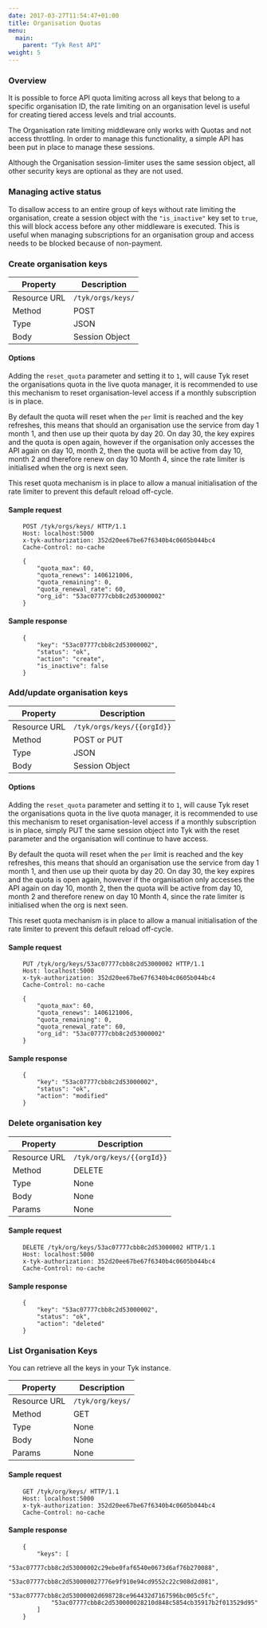 ```yaml
---
date: 2017-03-27T11:54:47+01:00
title: Organisation Quotas
menu:
  main:
    parent: "Tyk Rest API"
weight: 5 
---
```


### Overview

It is possible to force API quota limiting across all keys that belong to a specific organisation ID, the rate limiting on an organisation level is useful for creating tiered access levels and trial accounts.

The Organisation rate limiting middleware only works with Quotas and not access throttling. In order to manage this functionality, a simple API has been put in place to manage these sessions.

Although the Organisation session-limiter uses the same session object, all other security keys are optional as they are not used.

### Managing active status

To disallow access to an entire group of keys without rate limiting the organisation, create a session object with the `"is_inactive"` key set to `true`, this will block access before any other middleware is executed. This is useful when managing subscriptions for an organisation group and access needs to be blocked because of non-payment.

### Create organisation keys

| **Property** | **Description**   |
| ------------ | ----------------- |
| Resource URL | `/tyk/orgs/keys/` |
| Method       | POST              |
| Type         | JSON              |
| Body         | Session Object    |

#### Options

Adding the `reset_quota` parameter and setting it to `1`, will cause Tyk reset the organisations quota in the live quota manager, it is recommended to use this mechanism to reset organisation-level access if a monthly subscription is in place.

By default the quota will reset when the `per` limit is reached and the key refreshes, this means that should an organisation use the service from day 1 month 1, and then use up their quota by day 20. On day 30, the key expires and the quota is open again, however if the organisation only accesses the API again on day 10, month 2, then the quota will be active from day 10, month 2 and therefore renew on day 10 Month 4, since the rate limiter is initialised when the org is next seen.

This reset quota mechanism is in place to allow a manual initialisation of the rate limiter to prevent this default reload off-cycle.

#### Sample request

```
    POST /tyk/orgs/keys/ HTTP/1.1
    Host: localhost:5000
    x-tyk-authorization: 352d20ee67be67f6340b4c0605b044bc4
    Cache-Control: no-cache
    
    {
        "quota_max": 60,
        "quota_renews": 1406121006,
        "quota_remaining": 0,
        "quota_renewal_rate": 60,
        "org_id": "53ac07777cbb8c2d53000002"
    }
```

#### Sample response

```
    {
        "key": "53ac07777cbb8c2d53000002",
        "status": "ok",
        "action": "create",
        "is_inactive": false
    }
```

### Add/update organisation keys

| **Property** | **Description**            |
| ------------ | -------------------------- |
| Resource URL | `/tyk/orgs/keys/{{orgId}}` |
| Method       | POST or PUT                |
| Type         | JSON                       |
| Body         | Session Object             |

#### Options

Adding the `reset_quota` parameter and setting it to `1`, will cause Tyk reset the organisations quota in the live quota manager, it is recommended to use this mechanism to reset organisation-level access if a monthly subscription is in place, simply PUT the same session object into Tyk with the reset parameter and the organisation will continue to have access.

By default the quota will reset when the `per` limit is reached and the key refreshes, this means that should an organisation use the service from day 1 month 1, and then use up their quota by day 20. On day 30, the key expires and the quota is open again, however if the organisation only accesses the API again on day 10, month 2, then the quota will be active from day 10, month 2 and therefore renew on day 10 Month 4, since the rate limiter is initialised when the org is next seen.

This reset quota mechanism is in place to allow a manual initialisation of the rate limiter to prevent this default reload off-cycle.

#### Sample request

```
    PUT /tyk/org/keys/53ac07777cbb8c2d53000002 HTTP/1.1
    Host: localhost:5000
    x-tyk-authorization: 352d20ee67be67f6340b4c0605b044bc4
    Cache-Control: no-cache
    
    {
        "quota_max": 60,
        "quota_renews": 1406121006,
        "quota_remaining": 0,
        "quota_renewal_rate": 60,
        "org_id": "53ac07777cbb8c2d53000002"
    }
```

#### Sample response

```
    {
        "key": "53ac07777cbb8c2d53000002",
        "status": "ok",
        "action": "modified"
    }
```

### Delete organisation key

| **Property** | **Description**           |
| ------------ | ------------------------- |
| Resource URL | `/tyk/org/keys/{{orgId}}` |
| Method       | DELETE                    |
| Type         | None                      |
| Body         | None                      |
| Params       | None                      |

#### Sample request

```
    DELETE /tyk/org/keys/53ac07777cbb8c2d53000002 HTTP/1.1
    Host: localhost:5000
    x-tyk-authorization: 352d20ee67be67f6340b4c0605b044bc4
    Cache-Control: no-cache
```

#### Sample response

```
    {
        "key": "53ac07777cbb8c2d53000002",
        "status": "ok",
        "action": "deleted"
    }
```

### List Organisation Keys

You can retrieve all the keys in your Tyk instance.

| **Property** | **Description**  |
| ------------ | ---------------- |
| Resource URL | `/tyk/org/keys/` |
| Method       | GET              |
| Type         | None             |
| Body         | None             |
| Params       | None             |

#### Sample request

```
    GET /tyk/org/keys/ HTTP/1.1
    Host: localhost:5000
    x-tyk-authorization: 352d20ee67be67f6340b4c0605b044bc4
    Cache-Control: no-cache
```

#### Sample response

```
    {
        "keys": [
            "53ac07777cbb8c2d53000002c29ebe0faf6540e0673d6af76b270088",
            "53ac07777cbb8c2d530000027776e9f910e94cd9552c22c908d2d081",
            "53ac07777cbb8c2d53000002d698728ce964432d7167596bc005c5fc",
            "53ac07777cbb8c2d530000028210d848c5854cb35917b2f013529d95"
        ]
    }
```
